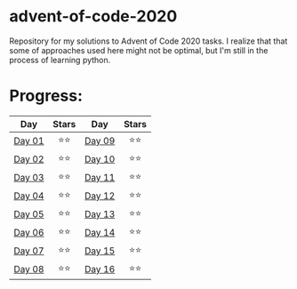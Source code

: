 # advent-of-code-2020
Repository for my solutions to Advent of Code 2020 tasks. I realize that that some of approaches used here might not be optimal, but I'm still in the process of learning python.

# Progress:
| Day                                            | Stars | Day                                            | Stars |
| -----------------------------------------------|:-----:| -----------------------------------------------|:-----:|
| [Day 01](https://adventofcode.com/2020/day/1)   | ⭐⭐ |[Day 09](https://adventofcode.com/2020/day/9)    |  ⭐⭐ |
| [Day 02](https://adventofcode.com/2020/day/2)   | ⭐⭐ |[Day 10](https://adventofcode.com/2020/day/10)   |  ⭐⭐ |
| [Day 03](https://adventofcode.com/2020/day/3)   | ⭐⭐ |[Day 11](https://adventofcode.com/2020/day/11)   |  ⭐⭐ |
| [Day 04](https://adventofcode.com/2020/day/4)   | ⭐⭐ |[Day 12](https://adventofcode.com/2020/day/12)   |  ⭐⭐ |
| [Day 05](https://adventofcode.com/2020/day/5)   | ⭐⭐ |[Day 13](https://adventofcode.com/2020/day/13)   |  ⭐⭐ |
| [Day 06](https://adventofcode.com/2020/day/6)   | ⭐⭐ |[Day 14](https://adventofcode.com/2020/day/14)   |  ⭐⭐ |
| [Day 07](https://adventofcode.com/2020/day/7)   | ⭐⭐ |[Day 15](https://adventofcode.com/2020/day/15)   |  ⭐⭐ |
| [Day 08](https://adventofcode.com/2020/day/8)   | ⭐⭐ |[Day 16](https://adventofcode.com/2020/day/16)   |  ⭐⭐ |
